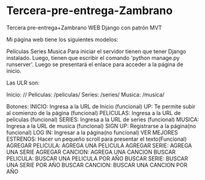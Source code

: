 # Tercera-pre-entrega-Zambrano
Tercera pre-entrega+Zambrano WEB Django con patrón MVT

Mi página web tiene los siguientes modelos:

Películas
Series
Musica
Para iniciar el servidor tienen que tener Django instalado. Luego, tienen que escribir el comando 'python manage.py runserver'. Luego se presentará el enlace para acceder a la página de inicio.

Las ULR son:

Inicio: // Peliculas: /peliculas/ Series: /series/ Musica: /musica/

Botones: INICIO: Ingresa a la URL de Inicio (funcional) UP: Te permite subir al comienzo de la página (funcional) PELICULAS: Ingresa a la URL de peliculas (funcional) SERIES: Ingresa a la URL de series (funcional) MUSICA: Ingresa a la URL de musica (funcional) SIGN UP: Registrarse a la página(no funcional) LOG IN: Ingresar a la página(no funcional) VER MEJORES ESTRENOS: Hacer un pequeño scroll para presentar el texto(Funcional) AGREGAR PELICULA: AGREGA UNA PELICULA AGREGAR SERIE: AGREGA UNA SERIE AGREGAR CANCION: AGREGA UNA CANCION BUSCAR PELICULA: BUSCAR UNA PELICULA POR AÑO BUSCAR SERIE: BUSCAR UNA SERIE POR AÑO BUSCAR CANCION: BUSCAR UNA CANCION POR AÑO
